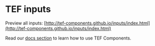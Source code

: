 # TEF inputs

Preview all inputs: [http://tef-components.github.io/inputs/index.html](http://tef-components.github.io/inputs/index.html)

Read our [docs section](https://github.com/tef-components/docs) to learn how to use TEF Components. 
